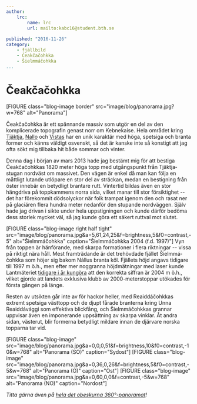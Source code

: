```yaml
---
author:
    lrc:
        name: lrc
        url: mailto:kabc16@student.bth.se
    
published: "2016-11-26"
category:
    - fjällbild
    - Čeakčačohkka
    - Šielmmáčohkka
...
```


Čeakčačohkka
============

[FIGURE class="blog-image border" src="image/blog/panorama.jpg?w=768" alt="Panorama"]

Čeakča&shy;čohkka är ett spännande massiv som utgör en del av den komplicerade topografin genast norr om Kebnekaise. Hela området kring [Tjäktja](http://www.stfturist.se/tjaktja), 
[Nallo](http://www.stfturist.se/nallo) och [Vistas](http://www.stfturist.se/vistas) har en unik karaktär med höga, spetsiga och branta former och känns väldigt osvenskt, 
så det är kanske inte så konstigt att jag ofta sökt mig tillbaka hit både sommar och vinter.

<!--more-->

Denna dag i början av mars 2013 hade jag bestämt mig för att bestiga Čeakča&shy;čohkkas 1820 meter höga topp med utgångs&shy;punkt från Tjäktja&shy;stugan nordväst om massivet. 
Den vägen är enkel då man kan följa en måttligt lutande utlöpare en stor del av sträckan, medan en bestigning från öster innebär en betydligt brantare rutt. 
Vintertid bildas även en stor hängdriva på topp&shy;kammens norra sida, vilket manar till stor försik&shy;tighet -- 
det har förekommit dödsolyckor när folk trampat igenom den och rasat ner på glaciären flera hundra meter nedanför den stupande nordväggen. 
Själv hade jag drivan i sikte under hela upp&shy;stig&shy;ningen och kunde därför bedöma dess storlek mycket väl, så jag kunde göra ett säkert ruttval mot slutet.

[FIGURE class="blog-image right half tight" src="image/blog/panorama.jpg&a=5,61,24,25&f=brightness,5&f0=contrast,-5" alt="Šielmmáčohkka" caption="Šielmmáčohkka 2004 (f.d. 1997)"]
Vyn från toppen är hänförande, med skarpa formationer i flera riktningar -- vissa på riktigt nära håll. 
Mest fram&shy;trädande är det trehövdade fjället Šielmmá&shy;čohkka som höjer sig bakom Nállus branta köl. Fjällets höjd angavs tidigare till 1997 m ö.h., 
men efter mer noggranna höjd&shy;mätningar med laser kunde Lant&shy;mäteriet 
[tidigare i år kungöra](http://www.lantmateriet.se/sv/Pressrum/Pressmeddelande/lantmateriet-har-upptackt-en-ny-fjalltopp-over-2000-meter/) 
att den korrekta siffran är 2004 m ö.h., vilket gjorde att landets exklusiva klubb av 2000-meters&shy;toppar utökades för första gången på länge.

Resten av utsikten går inte av för hackor heller, med Reaiddá&shy;čohkkas extremt spetsiga västtopp och de djupt fårade branterna kring Unna Reaiddá&shy;vággi som effektiva blickfång, 
och Šielmmá&shy;čohkkas grannar uppvisar även en imponerande upp&shy;sättning av skarpa vinklar. Åt andra sidan, västerut, blir formerna betydligt mildare innan de djärvare norska topparna tar vid.

[FIGURE class="blog-image" src="image/blog/panorama.jpg&a=0,0,0,51&f=brightness,10&f0=contrast,-10&w=768" alt="Panorama (SO)" caption="Sydost"]
[FIGURE class="blog-image" src="image/blog/panorama.jpg&a=0,36,0,26&f=brightness,5&f0=contrast,-5&w=768" alt="Panorama (O)" caption="Ost"]
[FIGURE class="blog-image" src="image/blog/panorama.jpg&a=0,60,0,0&f=contrast,-5&w=768" alt="Panorama (NO)" caption="Nordost"]

*Titta gärna även på [hela det obeskurna 360°-panoramat](img/blog/panorama_orig.jpg)!*
